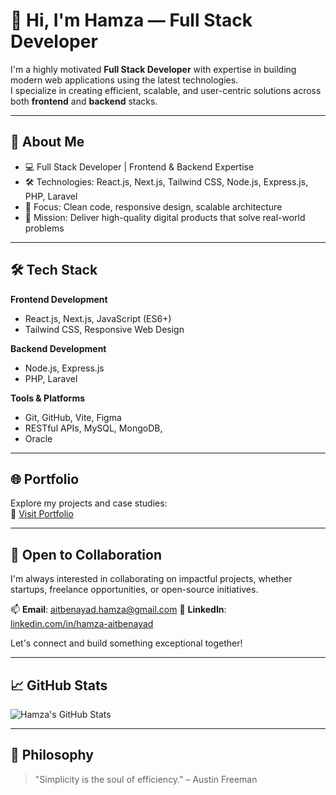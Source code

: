 # 👋 Hi, I'm Hamza — Full Stack Developer

I'm a highly motivated **Full Stack Developer** with expertise in building modern web applications using the latest technologies.  
I specialize in creating efficient, scalable, and user-centric solutions across both **frontend** and **backend** stacks.

---

## 🧩 About Me
- 💻 Full Stack Developer | Frontend & Backend Expertise
- 🛠️ Technologies: React.js, Next.js, Tailwind CSS, Node.js, Express.js, PHP, Laravel
- 🎯 Focus: Clean code, responsive design, scalable architecture
- 🚀 Mission: Deliver high-quality digital products that solve real-world problems

---

## 🛠 Tech Stack

**Frontend Development**
- React.js, Next.js, JavaScript (ES6+)
- Tailwind CSS, Responsive Web Design

**Backend Development**
- Node.js, Express.js
- PHP, Laravel

**Tools & Platforms**
- Git, GitHub, Vite, Figma
- RESTful APIs, MySQL, MongoDB,
- Oracle

---

## 🌐 Portfolio
Explore my projects and case studies:  
🔗 [Visit Portfolio](https://hamza-10.netlify.app/)

---

## 🤝 Open to Collaboration
I'm always interested in collaborating on impactful projects, whether startups, freelance opportunities, or open-source initiatives.

📫 **Email**: aitbenayad.hamza@gmail.com 
🔗 **LinkedIn**: [linkedin.com/in/hamza-aitbenayad](https://www.linkedin.com/in/hamza-aitbenayad-612ba819b/)

Let's connect and build something exceptional together!

---

## 📈 GitHub Stats

![Hamza's GitHub Stats](https://github-readme-stats.vercel.app/api?username=hamza-ait-benayad&show_icons=true&theme=default)

---

## 🧠 Philosophy
> "Simplicity is the soul of efficiency." – Austin Freeman

